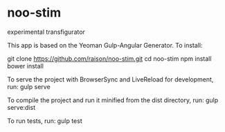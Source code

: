 # noo-stim
experimental transfigurator 

This app is based on the Yeoman Gulp-Angular Generator.
To install:

git clone https://github.com/raison/noo-stim.git
    cd noo-stim
    npm install
    bower install

To serve the project with BrowserSync and LiveReload for development, run:
    gulp serve

To compile the project and run it minified from the dist directory, run:
    gulp serve:dist

To run tests, run:
    gulp test
